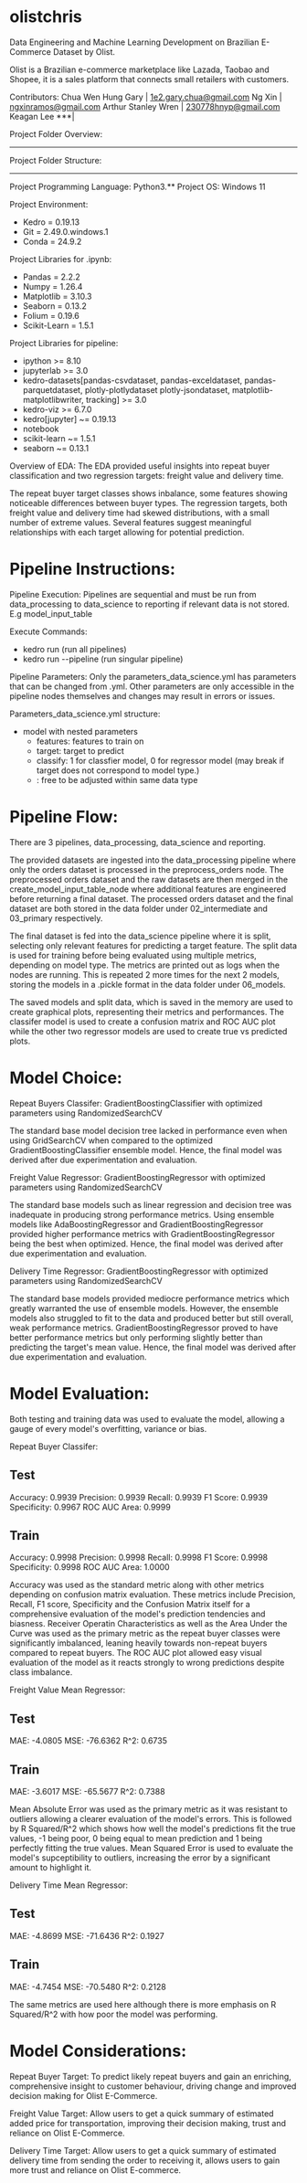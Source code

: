# olistchris
Data Engineering and Machine Learning Development on Brazilian E-Commerce Dataset by Olist.

Olist is a Brazilian e-commerce marketplace like Lazada, Taobao and Shopee, it is a sales
platform that connects small retailers with customers.

Contributors:
Chua Wen Hung Gary | 1e2.gary.chua@gmail.com
Ng Xin | ngxinramos@gmail.com
Arthur Stanley Wren | 230778hnyp@gmail.com
Keagan Lee ***| 

Project Folder Overview:
***

Project Folder Structure:
***

Project Programming Language: Python3.**
Project OS: Windows 11

Project Environment: 
- Kedro = 0.19.13
- Git = 2.49.0.windows.1
- Conda = 24.9.2

Project Libraries for .ipynb:
- Pandas = 2.2.2
- Numpy = 1.26.4
- Matplotlib = 3.10.3
- Seaborn = 0.13.2
- Folium = 0.19.6
- Scikit-Learn = 1.5.1

Project Libraries for pipeline:
- ipython >= 8.10
- jupyterlab >= 3.0
- kedro-datasets[pandas-csvdataset, pandas-exceldataset, pandas-parquetdataset, plotly-plotlydataset plotly-jsondataset, matplotlib-matplotlibwriter, tracking] >= 3.0
- kedro-viz >= 6.7.0
- kedro[jupyter] ~= 0.19.13
- notebook
- scikit-learn ~= 1.5.1
- seaborn ~= 0.13.1

Overview of EDA:
The EDA provided useful insights into repeat buyer classification and two regression targets: freight value and delivery time. 

The repeat buyer target classes shows inbalance, some features showing noticeable differences between buyer types. The regression targets, both freight value and delivery time had skewed distributions, with a small number of extreme values. Several features suggest meaningful relationships with each target allowing for potential prediction.

Pipeline Instructions:
=============================
Pipeline Execution:
    Pipelines are sequential and must be run from data_processing to data_science to reporting if relevant data is not stored. E.g model_input_table

Execute Commands:
- kedro run (run all pipelines)
- kedro run --pipeline <pipeline> (run singular pipeline)

Pipeline Parameters:
    Only the parameters_data_science.yml has parameters that can be changed from .yml. Other parameters are only accessible in the pipeline nodes themselves and changes may result in errors or issues.

Parameters_data_science.yml structure:
- model with nested parameters
    - features: features to train on
    - target: target to predict
    - classify: 1 for classfier model, 0 for regressor model (may break if target does not correspond to model type.)
    - <other model building parameters>: free to be adjusted within same data type

Pipeline Flow:
=============================
There are 3 pipelines, data_processing, data_science and reporting. 

The provided datasets are ingested into the data_processing pipeline where only the orders dataset is processed in the preprocess_orders node. The preprocessed orders dataset and the raw datasets are then merged in the create_model_input_table_node where additional features are engineered before returning a final dataset. The processed orders dataset and the final dataset are both stored in the data folder under 02_intermediate and 03_primary respectively.

The final dataset is fed into the data_science pipeline where it is split, selecting only relevant features for predicting a target feature. The split data is used for training before being evaluated using multiple metrics, depending on model type. The metrics are printed out as logs when the nodes are running. This is repeated 2 more times for the next 2 models, storing the models in a .pickle format in the data folder under 06_models.

The saved models and split data, which is saved in the memory are used to create graphical plots, representing their metrics and performances. The classifer model is used to create a confusion matrix and ROC AUC plot while the other two regressor models are used to create true vs predicted plots.

Model Choice:
=============================
Repeat Buyers Classifer: GradientBoostingClassifier with optimized parameters using RandomizedSearchCV

The standard base model decision tree lacked in performance even when using GridSearchCV when compared to the optimized GradientBoostingClassifier ensemble model. Hence, the final model was derived after due experimentation and evaluation.

Freight Value Regressor: GradientBoostingRegressor with optimized parameters using RandomizedSearchCV

The standard base models such as linear regression and decision tree was inadequate in producing strong performance metrics. Using ensemble models like AdaBoostingRegressor and GradientBoostingRegressor provided higher performance metrics with GradientBoostingRegressor being the best when optimized. Hence, the final model was derived after due experimentation and evaluation.

Delivery Time Regressor: GradientBoostingRegressor with optimized parameters using RandomizedSearchCV

The standard base models provided mediocre performance metrics which greatly warranted the use of ensemble models. However, the ensemble models also struggled to fit to the data and produced better but still overall, weak performance metrics. GradientBoostingRegressor proved to have better performance metrics but only performing slightly better than predicting the target's mean value. Hence, the final model was derived after due experimentation and evaluation.

Model Evaluation:
=============================
Both testing and training data was used to evaluate the model, allowing a gauge of every model's overfitting, variance or bias.

Repeat Buyer Classifer:

Test 
------------------------
Accuracy: 0.9939
Precision: 0.9939
Recall: 0.9939
F1 Score: 0.9939
Specificity: 0.9967
ROC AUC Area: 0.9999

Train 
------------------------
Accuracy: 0.9998
Precision: 0.9998
Recall: 0.9998
F1 Score: 0.9998
Specificity: 0.9998
ROC AUC Area: 1.0000

 
Accuracy was used as the standard metric along with other metrics depending on confusion matrix evaluation. These metrics include Precision, Recall, F1 score, Specificity and the Confusion Matrix itself for a comprehensive evaluation of the model's prediction tendencies and biasness. Receiver Operatin Characteristics as well as the Area Under the Curve was used as the primary metric as the repeat buyer classes were significantly imbalanced, leaning heavily towards non-repeat buyers compared to repeat buyers. The ROC AUC plot allowed easy visual evaluation of the model as it reacts strongly to wrong predictions despite class imbalance.

Freight Value Mean Regressor:

Test 
---------------------------
MAE: -4.0805
MSE: -76.6362
R^2: 0.6735

Train 
---------------------------
MAE: -3.6017
MSE: -65.5677
R^2: 0.7388

Mean Absolute Error was used as the primary metric as it was resistant to outliers allowing a clearer evaluation of the model's errors. This is followed by R Squared/R^2 which shows how well the model's predictions fit the true values, -1 being poor, 0 being equal to mean prediction and 1 being perfectly fitting the true values. Mean Squared Error is used to evaluate the model's supceptibility to outliers, increasing the error by a significant amount to highlight it.

Delivery Time Mean Regressor:

Test 
---------------------------
MAE: -4.8699
MSE: -71.6436
R^2: 0.1927

Train 
---------------------------
MAE: -4.7454
MSE: -70.5480
R^2: 0.2128

The same metrics are used here although there is more emphasis on R Squared/R^2 with how poor the model was performing.

Model Considerations:
=============================
Repeat Buyer Target: To predict likely repeat buyers and gain an enriching, comprehensive insight to customer behaviour, driving change and improved decision making for Olist E-Commerce.

Freight Value Target: Allow users to get a quick summary of estimated added price for transportation, improving their decision making, trust and reliance on Olist E-Commerce.

Delivery Time Target: Allow users to get a quick summary of estimated delivery time from sending the order to receiving it, allows users to gain more trust and reliance on Olist E-commerce.


